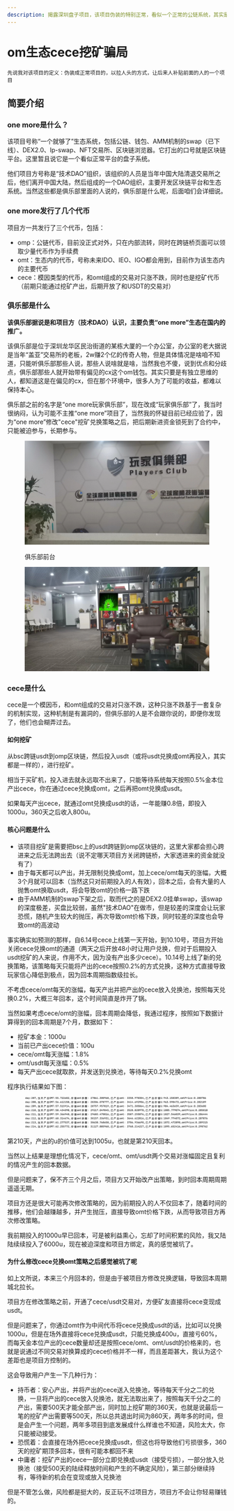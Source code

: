 ```yaml
---
description: 揭露深圳盘子项目，该项目伪装的特别正常，看似一个正常的公链系统，其实是打折正规项目的旗号发行盘子项目
---
```


# om生态cece挖矿骗局

`先说我对该项目的定义：伪装成正常项目的，以拉人头的方式，让后来人补贴前面的人的一个项目`

## 简要介绍

### one more是什么？

该项目号称“一个就够了”生态系统，包括公链、钱包、AMM机制的swap（已下线）、DEX2.0、lp-swap、NFT交易所、区块链浏览器。它打出的口号就是区块链平台。这里暂且说它是一个看似正常平台的盘子系统。

他们项目方号称是“技术DAO”组织，该组织的人员是当年中国大陆清退交易所之后，他们离开中国大陆，然后组成的一个DAO组织，主要开发区块链平台和生态系统。当然这些都是俱乐部里面的人说的，俱乐部是什么呢，后面咱们会详细说。

### one more发行了几个代币

项目方一共发行了三个代币，包括：

* omp：公链代币，目前没正式对外，只在内部流转，同时在跨链桥页面可以领取少量代币作为手续费
* omt：生态内的代币，号称未来IDO、IEO、IGO都会用到，目前作为该生态内的主要代币
* cece：模因类型的代币，和omt组成的交易对只涨不跌，同时也是挖矿代币（前期只能通过挖矿产出，后期开放了和USDT的交易对）

### 俱乐部是什么

**该俱乐部据说是和项目方（技术DAO）认识，主要负责“one more”生态在国内的推广。**

该俱乐部是位于深圳龙华区民治街道的某栋大厦的一个办公室，办公室的老大据说是当年“盖亚”交易所的老板，2w赚2个亿的传奇人物，但是具体情况是啥咱不知道，只能听俱乐部那些人说，那些人说啥就是啥，当然我也不傻，说到优点和分歧点，俱乐部那些人就开始带有偏见的cx这个om钱包。其实只要是有独立思维的人，都知道这是在偏见的cx，但在那个环境中，很多人为了可能的收益，都难以保持本心。

俱乐部之前的名字是“one more玩家俱乐部”，现在改成“玩家俱乐部”了，我当时很纳闷，认为可能不主推“one more”项目了，当然我的怀疑目前已经应验了，因为“one more”修改"cece"挖矿兑换策略之后，把后期新进资金锁死到了合约中，只能被迫参与，长期参与。

<figure><img src="../.gitbook/assets/image.png" alt=""><figcaption><p>俱乐部前台</p></figcaption></figure>

<figure><img src="../.gitbook/assets/image (2).png" alt=""><figcaption></figcaption></figure>

### cece是什么

cece是一个模因币，和omt组成的交易对只涨不跌，这种只涨不跌基于一套复杂的机制实现，这种机制是有漏洞的，但俱乐部的人是不会跟你说的，即便你发现了，他们也会糊弄过去。

#### 如何挖矿

从bsc跨链usdt到omp区块链，然后投入usdt（或将usdt兑换成omt再投入，其实都是一样的），进行挖矿。

相当于买矿机，投入进去就永远取不出来了，只能等待系统每天按照0.5%金本位产出cece，你在通过cece兑换成omt，之后再把omt兑换成usdt。

如果每天产出cece，就通过omt兑换成usdt的话，一年能赚0.8倍，即投入1000u，360天之后收入800u。

#### 核心问题是什么

* 该项目挖矿是需要把bsc上的usdt跨链到omp区块链的，这里大家都会担心跨进来之后无法跨出去（说不定哪天项目方关闭跨链桥，大家透进来的资金就没有了）
* 由于每天都可以产出，并无限制兑换成omt，加上cece/omt每天的涨幅，大概3个月就可以回本（当然这只对前期投入的人有效），回本之后，会有大量的人抛售omt换取usdt，将会导致omt的价格一路下跌
* 由于AMM机制的swap下架之后，取而代之的是DEX2.0挂单swap，该swap的深度极差，买盘比较弱，虽然"技术DAO"在做市，但是较差的深度会让玩家恐慌，随机产生较大的抛压，再次导致omt价格下跌，同时较差的深度也会导致omt的高波动

事实确实如预测的那样，自6.14号cece上线第一天开始，到10.10号，项目方开始关闭cece兑换omt的通道（两天之后开放48小时让用户兑换，但对于后期投入usdt挖矿的人来说，作用不大，因为没有产出多少cece）。10.14号上线了新的兑换策略，该策略每天只能将产出的cece按照0.2%的方式兑换，这种方式直接导致玩家信心降低到极点，因为回本周期指数级拉长。

不考虑cece/omt每天的涨幅，每天产出并把产出的cece放入兑换池，按照每天兑换0.2%，大概三年回本，这个时间简直是炸开了锅。

当然如果考虑cece/omt的涨幅，回本周期会降低，我通过程序，按照如下数据计算得到的回本周期是7个月，数据如下：

* 挖矿本金：1000u
* 当前已产出cece价值：100u
* cece/omt每天涨幅：1.8%
* omt/usdt每天涨幅：0.5%
* 每天产出cece就取款，并发送到兑换池，等待每天0.2%兑换omt

程序执行结果如下图：

<figure><img src="../.gitbook/assets/image (3).png" alt=""><figcaption></figcaption></figure>

第210天，产出的u的价值可达到1005u，也就是第210天回本。

当然以上结果是理想化情况下，cece/omt、omt/usdt两个交易对涨幅固定且复利的情况产生的回本数据。

但是问题来了，保不齐三个月之后，项目方又开始改产出策略，到时回本周期周期遥遥无期。

项目方还是很大可能再次修改策略的，因为前期投入的人不仅回本了，随着时间的推移，他们会越赚越多，并产生抛压，直接导致omt价格下跌，从而导致项目方再次修改策略。

我前期投入的1000u早已回本，可是被利益熏心，忘却了时间积累的风险，我又陆陆续续投入了6000u，现在被迫深度和项目方绑定，真的感觉被坑了。

#### 为什么修改cece兑换omt策略之后感觉被坑了呢

如上文所说，本来三个月回本的，但是由于被项目方修改兑换逻辑，导致回本周期城北拉长。

项目方在修改策略之前，开通了cece/usdt交易对，方便矿友直接将cece变现成usdt。

但是问题来了，你通过omt作为中间代币将cece兑换成usdt的话，比如可以兑换1000u，但是在场外直接将cece兑换成usdt，只能兑换成400u，直接亏60%，而每天金本位产出的cece数量却还是按照cece/omt、omt/usdt的价格来的，也就是说通过不同交易对换算成的cece价格并不一样，而且差距甚大，我认为这个差距也是项目方控制的。

这会导致用户产生一下几种行为：

* 持币者：安心产出，并将产出的cece送入兑换池，等待每天千分之二的兑换，一旦将产出的cece放入兑换池，就无法取出来了，按照每天千分之二的产出，需要500天才能全部产出，同时加上挖矿期的360天，也就是说最后一笔的挖矿产出需要等500天，所以总共退出时间为860天，两年多的时间，但是会产生一个问题，两年多项目到底发展成什么样谁也不知道，风险太大，你只能被动接受。
* 恐慌着：会直接在场外把cece兑换成usdt，但这也将导致他们亏损很多，360天的挖矿期顶多回本，很有可能本都回不来
* 中庸者：挖矿产出的cece一部分立即兑换成usdt（接受亏损），一部分放入兑换池（接受500天的陆续释放时间和产生的不确定风险），第三部分继续持有，等待新的机会在变现或放入兑换池

但是不管怎么做，风险都是挺大的，反正玩不过项目方，项目方不会让你轻易赚钱的。
